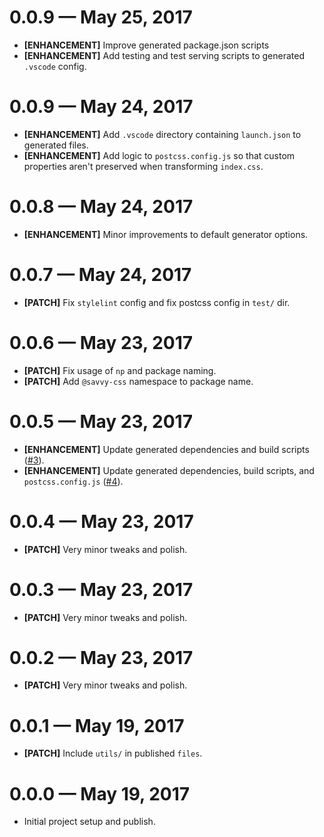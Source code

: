 # 0.0.9 &mdash; May 25, 2017

- **[ENHANCEMENT]** Improve generated package.json scripts
- **[ENHANCEMENT]** Add testing and test serving scripts to generated `.vscode` config.


# 0.0.9 &mdash; May 24, 2017

- **[ENHANCEMENT]** Add `.vscode` directory containing `launch.json` to generated files.
- **[ENHANCEMENT]** Add logic to `postcss.config.js` so that custom properties aren't preserved 
when transforming `index.css`.


# 0.0.8 &mdash; May 24, 2017

- **[ENHANCEMENT]** Minor improvements to default generator options.


# 0.0.7 &mdash; May 24, 2017

- **[PATCH]** Fix `stylelint` config and fix postcss config in `test/` dir.


# 0.0.6 &mdash; May 23, 2017

- **[PATCH]** Fix usage of `np` and package naming.
- **[PATCH]** Add `@savvy-css` namespace to package name.


# 0.0.5 &mdash; May 23, 2017

- **[ENHANCEMENT]** Update generated dependencies and build scripts ([#3](https://github.com/savvy-css/generator-savvy-css/pull/3)).
- **[ENHANCEMENT]** Update generated dependencies, build scripts, and `postcss.config.js` ([#4](https://github.com/savvy-css/generator-savvy-css/pull/4)).


# 0.0.4 &mdash; May 23, 2017

- **[PATCH]** Very minor tweaks and polish.


# 0.0.3 &mdash; May 23, 2017

- **[PATCH]** Very minor tweaks and polish.


# 0.0.2 &mdash; May 23, 2017

- **[PATCH]** Very minor tweaks and polish.


# 0.0.1 &mdash; May 19, 2017

- **[PATCH]** Include `utils/` in published `files`.


# 0.0.0 &mdash; May 19, 2017

- Initial project setup and publish.
